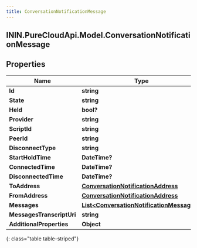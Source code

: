 ```yaml
---
title: ConversationNotificationMessage
---
```

## ININ.PureCloudApi.Model.ConversationNotificationMessage

## Properties

|Name | Type | Description | Notes|
|------------ | ------------- | ------------- | -------------|
| **Id** | **string** |  | [optional] |
| **State** | **string** |  | [optional] |
| **Held** | **bool?** |  | [optional] |
| **Provider** | **string** |  | [optional] |
| **ScriptId** | **string** |  | [optional] |
| **PeerId** | **string** |  | [optional] |
| **DisconnectType** | **string** |  | [optional] |
| **StartHoldTime** | **DateTime?** |  | [optional] |
| **ConnectedTime** | **DateTime?** |  | [optional] |
| **DisconnectedTime** | **DateTime?** |  | [optional] |
| **ToAddress** | [**ConversationNotificationAddress**](ConversationNotificationAddress.html) |  | [optional] |
| **FromAddress** | [**ConversationNotificationAddress**](ConversationNotificationAddress.html) |  | [optional] |
| **Messages** | [**List&lt;ConversationNotificationMessages&gt;**](ConversationNotificationMessages.html) |  | [optional] |
| **MessagesTranscriptUri** | **string** |  | [optional] |
| **AdditionalProperties** | **Object** |  | [optional] |
{: class="table table-striped"}


